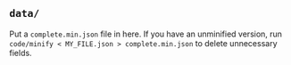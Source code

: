 ## `data/`

Put a `complete.min.json` file in here. If you have an unminified version, run `code/minify < MY_FILE.json > complete.min.json` to delete unnecessary fields.
